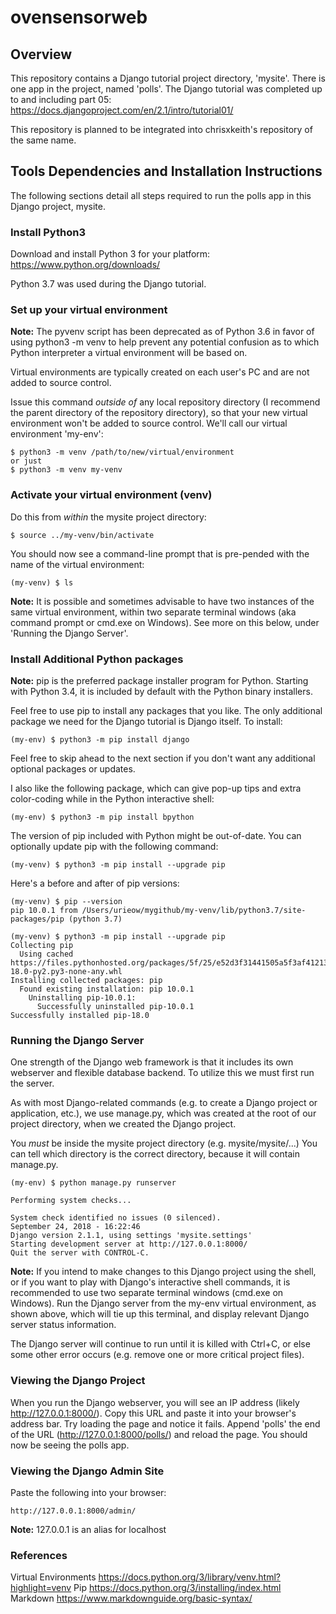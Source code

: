 # ovensensorweb

## Overview

This repository contains a Django tutorial project directory, 'mysite'. There is one app in the project, named 'polls'. The Django tutorial was completed up to and including part 05:
https://docs.djangoproject.com/en/2.1/intro/tutorial01/

This repository is planned to be integrated into chrisxkeith's repository of the same name.

## Tools Dependencies and Installation Instructions

The following sections detail all steps required to run the polls app in this Django project, mysite.

### Install Python3

Download and install Python 3 for your platform:
https://www.python.org/downloads/

Python 3.7 was used during the Django tutorial.

### Set up your virtual environment

__Note:__ The pyvenv script has been deprecated as of Python 3.6 in favor of using python3 -m venv to help prevent any potential confusion as to which Python interpreter a virtual environment will be based on.

Virtual environments are typically created on each user's PC and are not added to source control.

Issue this command _outside of_ any local repository directory (I recommend the parent directory of the repository directory), so that your new virtual environment won't be added to source control. We'll call our virtual environment 'my-env':

	$ python3 -m venv /path/to/new/virtual/environment
	or just
	$ python3 -m venv my-venv

### Activate your virtual environment (venv)

Do this from _within_ the mysite project directory:

	$ source ../my-venv/bin/activate

You should now see a command-line prompt that is pre-pended with the name of the virtual environment:

	(my-venv) $ ls
	
__Note:__ It is possible and sometimes advisable to have two instances of the same virtual environment, within two separate terminal windows (aka command prompt or cmd.exe on Windows). See more on this below, under 'Running the Django Server'.

### Install Additional Python packages

__Note:__ pip is the preferred package installer program for Python. Starting with Python 3.4, it is included by default with the Python binary installers.

Feel free to use pip to install any packages that you like. The only additional package we need for the Django tutorial is Django itself. To install:

	(my-env) $ python3 -m pip install django

Feel free to skip ahead to the next section if you don't want any additional optional packages or updates.

I also like the following package, which can give pop-up tips and extra color-coding while in the Python interactive shell:

	(my-env) $ python3 -m pip install bpython

The version of pip included with Python might be out-of-date. You can optionally update pip with the following command:

	(my-venv) $ python3 -m pip install --upgrade pip
	
Here's a before and after of pip versions:

	(my-venv) $ pip --version
	pip 10.0.1 from /Users/urieow/mygithub/my-venv/lib/python3.7/site-packages/pip (python 3.7)
	
	(my-venv) $ python3 -m pip install --upgrade pip
	Collecting pip
	  Using cached https://files.pythonhosted.org/packages/5f/25/e52d3f31441505a5f3af41213346e5b6c221c9e086a166f3703d2ddaf940/pip-18.0-py2.py3-none-any.whl
	Installing collected packages: pip
	  Found existing installation: pip 10.0.1
	    Uninstalling pip-10.0.1:
	      Successfully uninstalled pip-10.0.1
	Successfully installed pip-18.0

### Running the Django Server

One strength of the Django web framework is that it includes its own webserver and flexible database backend. To utilize this we must first run the server.

As with most Django-related commands (e.g. to create a Django project or application, etc.), we use manage.py, which was created at the root of our project directory, when we created the Django project.

You _must_ be inside the mysite project directory (e.g. mysite/mysite/...) You can tell which directory is the correct directory, because it will contain manage.py.

	(my-env) $ python manage.py runserver

	Performing system checks...

	System check identified no issues (0 silenced).
	September 24, 2018 - 16:22:46
	Django version 2.1.1, using settings 'mysite.settings'
	Starting development server at http://127.0.0.1:8000/
	Quit the server with CONTROL-C.

__Note:__ If you intend to make changes to this Django project using the shell, or if you want to play with Django's interactive shell commands, it is recommended to use two separate terminal windows (cmd.exe on Windows). Run the Django server from the my-env virtual environment, as shown above, which will tie up this terminal, and display relevant Django server status information.

The Django server will continue to run until it is killed with Ctrl+C, or else some other error occurs (e.g. remove one or more critical project files).

### Viewing the Django Project

When you run the Django webserver, you will see an IP address (likely http://127.0.0.1:8000/). Copy this URL and paste it into your browser's address bar. Try loading the page and notice it fails. Append 'polls' the end of the URL (http://127.0.0.1:8000/polls/) and reload the page. You should now be seeing the polls app.

### Viewing the Django Admin Site

Paste the following into your browser:

	http://127.0.0.1:8000/admin/
	
__Note:__ 127.0.0.1 is an alias for localhost


### References

Virtual Environments
https://docs.python.org/3/library/venv.html?highlight=venv
Pip
https://docs.python.org/3/installing/index.html
Markdown
https://www.markdownguide.org/basic-syntax/

